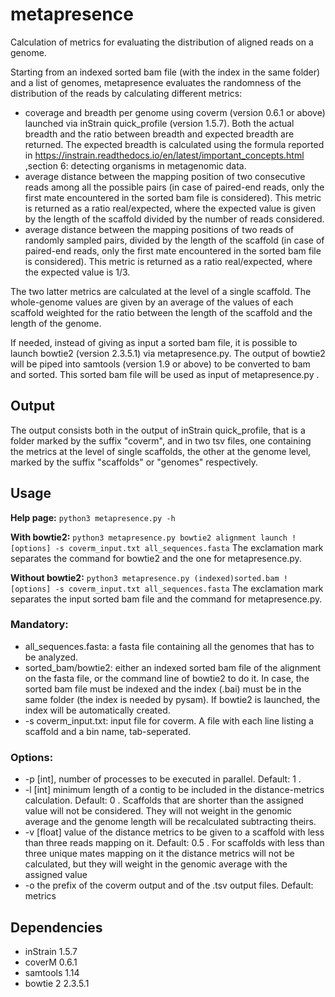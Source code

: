 # metapresence
Calculation of metrics for evaluating the distribution of aligned reads on a genome.

Starting from an indexed sorted bam file (with the index in the same folder) and a list of genomes, metapresence evaluates the randomness of the distribution of the reads by calculating different metrics:
- coverage and breadth per genome using coverm (version 0.6.1 or above) launched via inStrain quick_profile (version 1.5.7). Both the actual breadth and the ratio between breadth and expected breadth are returned. The expected breadth is calculated using the formula reported in https://instrain.readthedocs.io/en/latest/important_concepts.html ,section 6: detecting organisms in metagenomic data.
- average distance between the mapping position of two consecutive reads among all the possible pairs (in case of paired-end reads, only the first mate encountered in the sorted bam file is considered). This metric is returned as a ratio real/expected, where the expected value is given by the length of the scaffold divided by the number of reads considered.
- average distance between the mapping positions of two reads of randomly sampled pairs, divided by the length of the scaffold (in case of paired-end reads, only the first mate encountered in the sorted bam file is considered). This metric is returned as a ratio real/expected, where the expected value is 1/3.

The two latter metrics are calculated at the level of a single scaffold. The whole-genome values are given by an average of the values of each scaffold weighted for the ratio between the length of the scaffold and the length of the genome.

If needed, instead of giving as input a sorted bam file, it is possible to launch bowtie2 (version 2.3.5.1) via metapresence.py. The output of bowtie2 will be piped into samtools (version 1.9 or above) to be converted to bam and sorted. This sorted bam file will be used as input of metapresence.py .
## Output

The output consists both in the output of inStrain quick_profile, that is a folder marked by the suffix "coverm", and in two tsv files, one containing the metrics at the level of single scaffolds, the other at the genome level, marked by the suffix "scaffolds" or "genomes" respectively.

## Usage
**Help page:**
  `python3 metapresence.py -h`

**With bowtie2:**
  `python3 metapresence.py bowtie2 alignment launch ! [options] -s coverm_input.txt all_sequences.fasta`
  The exclamation mark separates the command for bowtie2 and the one for metapresence.py.
  
**Without bowtie2:**
  `python3 metapresence.py (indexed)sorted.bam ! [options] -s coverm_input.txt all_sequences.fasta`
  The exclamation mark separates the input sorted bam file and the command for metapresence.py.

### Mandatory:
- all_sequences.fasta: a fasta file containing all the genomes that has to be analyzed.
- sorted_bam/bowtie2: either an indexed sorted bam file of the alignment on the fasta file, or the command line of bowtie2 to do it. In case, the sorted bam file must
  be indexed and the index (.bai) must be in the same folder (the index is needed by pysam). If bowtie2 is launched, the index will be automatically created.
- -s coverm_input.txt: input file for coverm. A file with each line listing a scaffold and a bin name, tab-seperated. 

### Options:
- -p [int], number of processes to be executed in parallel. Default: 1 .
- -l [int] minimum length of a contig to be included in the distance-metrics calculation. Default: 0 .
  Scaffolds that are shorter than the assigned value will not be considered. They will not weight in the genomic average and the genome length will be recalculated
  subtracting theirs.
- -v [float] value of the distance metrics to be given to a scaffold with less than three reads mapping on it. Default: 0.5 .
  For scaffolds with less than three unique mates mapping on it the distance metrics will not be calculated, but they will weight in the genomic average with the
  assigned value
- -o the prefix of the coverm output and of the .tsv output files. Default: metrics

## Dependencies
- inStrain 1.5.7
- coverM 0.6.1
- samtools 1.14
- bowtie 2 2.3.5.1

